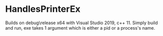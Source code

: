 # HandlesPrinterEx

Builds on debug\release x64 with Visual Studio 2019, c++ 11.
Simply build and run, exe takes 1 argument which is either a pid or a process's name.
